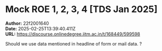 # Mock ROE 1, 2, 3, 4 [TDS Jan 2025]

**Author:** 22f2001640  
**Date:** 2025-02-25T13:39:40.411Z  
**URL:** https://discourse.onlinedegree.iitm.ac.in/t/168449/599598

Should we use data mentioned in headline of form or mail data. ?
